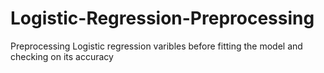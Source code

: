 # Logistic-Regression-Preprocessing
Preprocessing Logistic regression varibles before fitting the model and checking on its accuracy
